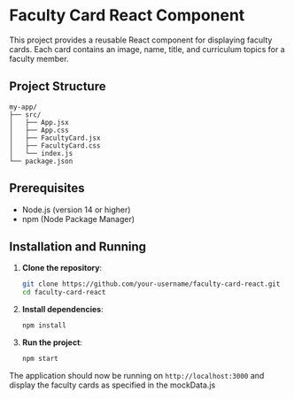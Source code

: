 # Faculty Card React Component

This project provides a reusable React component for displaying faculty cards. Each card contains an image, name, title, and curriculum topics for a faculty member.

## Project Structure

```
my-app/
├── src/
│   ├── App.jsx
│   ├── App.css
│   ├── FacultyCard.jsx
│   ├── FacultyCard.css
│   └── index.js
└── package.json
```

## Prerequisites

- Node.js (version 14 or higher)
- npm (Node Package Manager)

## Installation and Running

1. **Clone the repository**:

   ```bash
   git clone https://github.com/your-username/faculty-card-react.git
   cd faculty-card-react
   ```

2. **Install dependencies**:

   ```bash
   npm install
   ```

3. **Run the project**:

   ```bash
   npm start
   ```

The application should now be running on `http://localhost:3000` and display the faculty cards as specified in the mockData.js
